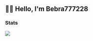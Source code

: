 ## 👋🏻 Hello, I'm Bebra777228

### Stats
![](https://github-readme-stats.vercel.app/api?username=Bebra777228&show_icons=true&theme=dark#gh-dark-mode-only)
